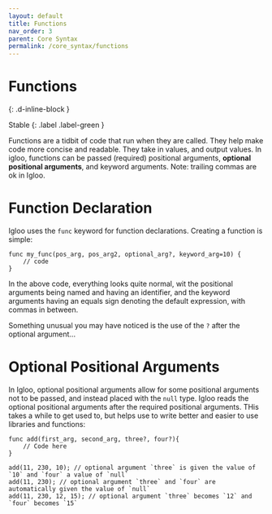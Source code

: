```yaml
---
layout: default
title: Functions
nav_order: 3
parent: Core Syntax
permalink: /core_syntax/functions
---
```


# Functions
{: .d-inline-block }

Stable
{: .label .label-green }

Functions are a tidbit of code that run when they are called. They help make code more concise and readable. They take in values, and output values. In igloo, functions can be passed (required) positional arguments, **optional positional arguments**, and keyword arguments. Note: trailing commas are ok in Igloo.

# Function Declaration
Igloo uses the `func` keyword for function declarations. Creating a function is simple:

```
func my_func(pos_arg, pos_arg2, optional_arg?, keyword_arg=10) {
    // code
}
```

In the above code, everything looks quite normal, wit the positional arguments being named and having an identifier, and the keyword arguments having an equals sign denoting the default expression, with commas in between.

Something unusual you may have noticed is the use of the `?` after the optional argument...

# Optional Positional Arguments
In Igloo, optional positional arguments allow for some positional arguments not to be passed, and instead placed with the `null` type. Igloo reads the optional positional arguments after the required positional arguments. THis takes a while to get used to, but helps use to write better and easier to use libraries and functions:

```
func add(first_arg, second_arg, three?, four?){
    // Code here
}

add(11, 230, 10); // optional argument `three` is given the value of `10` and `four` a value of `null`
add(11, 230); // optional argument `three` and `four` are automatically given the value of `null`
add(11, 230, 12, 15); // optional argument `three` becomes `12` and `four` becomes `15`
```


